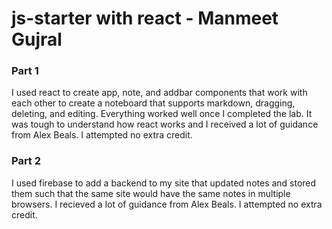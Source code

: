 # js-starter with react - Manmeet Gujral

### Part 1
I used react to create app, note, and addbar components that work with each other to create a noteboard that supports markdown, dragging, deleting, and editing. Everything worked well once I completed the lab. It was tough to understand how react works and I received a lot of guidance from Alex Beals. I attempted no extra credit.

### Part 2
I used firebase to add a backend to my site that updated notes and stored them such that the same site would have the same notes in multiple browsers. I recieved a lot of guidance from Alex Beals. I attempted no extra credit.
